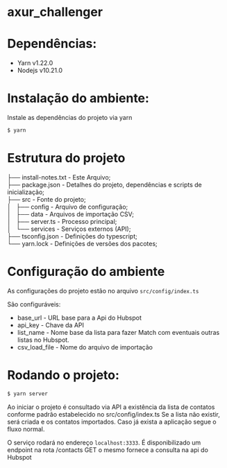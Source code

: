 # axur_challenger

# Dependências:

- Yarn v1.22.0
- Nodejs v10.21.0

# Instalação do ambiente:

Instale as dependências do projeto via yarn

```bash
$ yarn 
```
# Estrutura do projeto

├── install-notes.txt  - Este Arquivo;  
├── package.json       - Detalhes do projeto, dependências e scripts de inicialização;  
├── src                - Fonte do projeto;  
│   ├── config         - Arquivo de configuração;  
│   ├── data           - Arquivos de importação CSV;  
│   ├── server.ts      - Processo principal;  
│   └── services       - Serviços externos (API);  
├── tsconfig.json      - Definições do typescript;  
└── yarn.lock          - Definições de versões dos pacotes;  

# Configuração do ambiente

 As configurações do projeto estão no arquivo ```src/config/index.ts```
 
 São configuráveis:
 
 * base_url - URL base para a Api do Hubspot
 * api_key - Chave da API
 * list_name - Nome base da lista para fazer Match com eventuais outras listas no Hubspot.
 * csv_load_file - Nome do arquivo de importação

# Rodando o projeto:

```bash
$ yarn server
```

Ao iniciar o projeto é consultado via API a existência da lista de contatos conforme padrão estabelecido no src/config/index.ts
Se a lista não existir, será criada e os contatos importados. Caso já exista a aplicação segue o fluxo normal.

O serviço rodará no endereço ```localhost:3333```. É disponibilizado um endpoint na rota /contacts GET o mesmo fornece a consulta na api do Hubspot




